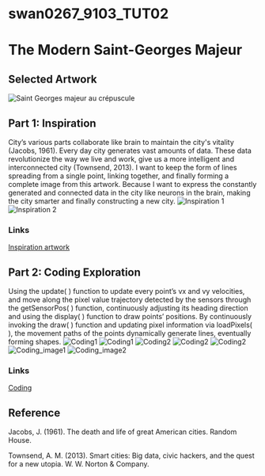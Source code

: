 # swan0267_9103_TUT02

# The Modern Saint-Georges Majeur

## Selected Artwork
![Saint Georges majeur au crépuscule](readmeImages/Claude_Monet,_Saint-Georges_majeur_au_crépuscule.jpg)

## Part 1: Inspiration
City’s various parts collaborate like brain to maintain the city's vitality (Jacobs, 1961). Every day city generates vast amounts of data. These data revolutionize the way we live and work, give us a more intelligent and interconnected city (Townsend, 2013).
I want to keep the form of lines spreading from a single point, linking together, and finally forming a complete image from this artwork. Because I want to express the constantly generated and connected data in the city like neurons in the brain, making the city smarter and finally constructing a new city.
![Inspiration 1](readmeImages/Inspiration1.jpg)
![Inspiration 2](readmeImages/Inspiration2.jpg)
### Links
[Inspiration artwork](http://xhslink.com/a/Fs7036jQtQxW)

## Part 2: Coding Exploration
Using the update( ) function to update every point’s vx and vy velocities, and move along the pixel value trajectory detected by the sensors through the getSensorPos( ) function, continuously adjusting its heading direction and using the display( ) function to draw points’ positions. By continuously invoking the draw( ) function and updating pixel information via loadPixels( ), the movement paths of the points dynamically generate lines, eventually forming shapes.
![Coding1](readmeImages/1.1.png)
![Coding1](readmeImages/1.2.png)
![Coding2](readmeImages/2.1.png)
![Coding2](readmeImages/2.2.png)
![Coding2](readmeImages/2.3.png)
![Coding_image1](readmeImages/Coding_image1.png)
![Coding_image2](readmeImages/Coding_image2.png)
### Links
[Coding](https://p5js.org/sketches/2213463/)

## Reference
Jacobs, J. (1961). The death and life of great American cities. Random House.

Townsend, A. M. (2013). Smart cities: Big data, civic hackers, and the quest for a new utopia. W. W. Norton & Company.
